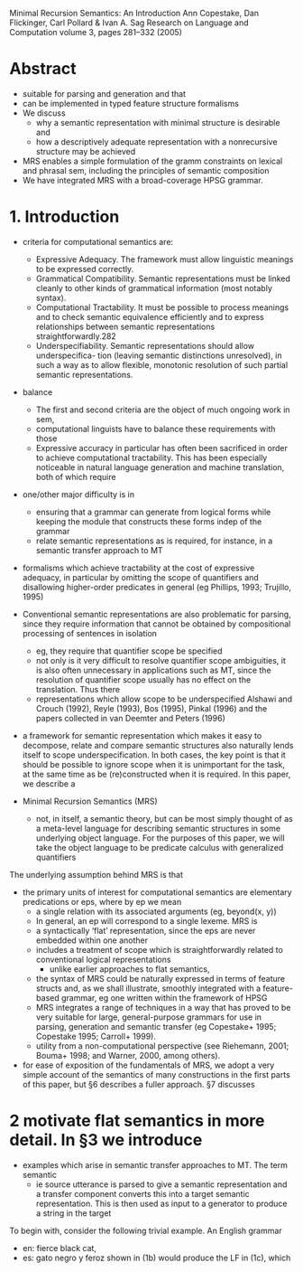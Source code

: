 Minimal Recursion Semantics: An Introduction
Ann Copestake, Dan Flickinger, Carl Pollard & Ivan A. Sag 
Research on Language and Computation volume 3, pages 281–332 (2005)

# Abstract

* suitable for parsing and generation and that
* can be implemented in typed feature structure formalisms
* We discuss
  * why a semantic representation with minimal structure is desirable and
  * how a descriptively adequate representation with a nonrecursive structure
    may be achieved
* MRS enables
  a simple formulation of the gramm constraints on lexical and phrasal sem,
  including the principles of semantic composition
* We have integrated MRS with a broad-coverage HPSG grammar.

# 1. Introduction

* criteria for computational semantics are:
  * Expressive Adequacy. The framework must allow linguistic meanings to be
    expressed correctly.
  * Grammatical Compatibility. Semantic representations must be linked cleanly
    to other kinds of grammatical information (most notably syntax).
  * Computational Tractability. It must be possible to process meanings and to
    check semantic equivalence efficiently and to express relationships between
    semantic representations straightforwardly.282
  * Underspecifiability. Semantic representations should allow underspecifica-
    tion (leaving semantic distinctions unresolved), in such a way as to allow
    flexible, monotonic resolution of such partial semantic representations.
* balance
  * The first and second criteria are the object of much ongoing work in sem,
  * computational linguists have to balance these requirements with those
  * Expressive accuracy in particular has often been sacrificed in order to
    achieve computational tractability. This has been especially noticeable in
    natural language generation and machine translation, both of which require

* one/other major difficulty is in
  * ensuring that a grammar can generate from logical forms
    while keeping the module that constructs these forms indep of the grammar
  * relate semantic representations
    as is required, for instance, in a semantic transfer approach to MT
* formalisms which achieve tractability at the cost of expressive adequacy,
  in particular by omitting the scope of quantifiers and
  disallowing higher-order predicates in general
  (eg Phillips, 1993; Trujillo, 1995)

* Conventional semantic representations are also problematic for parsing, since
  they require information that cannot be obtained by compositional processing
  of sentences in isolation
  * eg, they require that quantifier scope be specified
  * not only is it very difficult to resolve quantifier scope ambiguities, it
    is also often unnecessary in applications such as MT, since the resolution
    of quantifier scope usually has no effect on the translation. Thus there
  * representations which allow scope to be underspecified 
    Alshawi and Crouch (1992), Reyle (1993), Bos (1995), Pinkal (1996) and the
    papers collected in van Deemter and Peters (1996) 

* a framework for semantic representation which makes it easy to decompose,
  relate and compare semantic structures also naturally lends itself to scope
  underspecification. In both cases, the key point is that it should be
  possible to
  ignore scope when it is unimportant for the task, at the same time as
  be (re)constructed when it is required. In this paper, we describe a
* Minimal Recursion Semantics (MRS)
  * not, in itself, a semantic theory, but can be most simply thought of as a
    meta-level language for describing semantic structures in some underlying
    object language. For the purposes of this paper, we will take the object
    language to be predicate calculus with generalized quantifiers

The underlying assumption behind MRS is that
* the primary units of interest for computational semantics are
  elementary predications or eps, where by ep we mean
  * a single relation with its associated arguments (eg, beyond(x, y))
  * In general, an ep will correspond to a single lexeme. MRS is
  * a syntactically ‘flat’ representation, since
    the eps are never embedded within one another
  * includes a treatment of scope which is straightforwardly related to
    conventional logical representations
    * unlike earlier approaches to flat semantics,
  * the syntax of MRS could be naturally expressed in terms of feature structs
    and, as we shall illustrate, smoothly integrated with a feature-based
    grammar, eg one written within the framework of HPSG  
  * MRS integrates a range of techniques in a way that has proved to be very
    suitable for large, general-purpose grammars for use in parsing, generation
    and semantic transfer (eg Copestake+ 1995; Copestake 1995; Carroll+ 1999).
  * utility from a non-computational perspective
    (see Riehemann, 2001; Bouma+ 1998; and Warner, 2000, among others).
* for ease of exposition of the fundamentals of MRS, we adopt a very simple
  account of the semantics of many constructions in the first parts of this
  paper, but §6 describes a fuller approach.  §7 discusses 

# 2 motivate flat semantics in more detail. In §3 we introduce

* examples which arise in semantic transfer approaches to MT. The term semantic
  * ie source utterance is parsed to give a semantic representation and a
    transfer component converts this into a target semantic representation.
    This is then used as input to a generator to produce a string in the target

To begin with, consider the following trivial example. An English grammar
  * en: fierce black cat,
  * es: gato negro y feroz shown in (1b) would produce the LF in (1c), which
